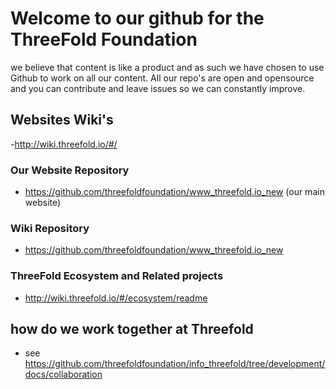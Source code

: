 
# Welcome to our github for the ThreeFold Foundation

we believe that content is like a product and as such we have chosen to use Github to work on all our content.
All our repo's are open and opensource and you can contribute and leave issues so we can constantly improve.

## Websites Wiki's

-http://wiki.threefold.io/#/

### Our Website Repository
- https://github.com/threefoldfoundation/www_threefold.io_new (our main website)

### Wiki Repository
- https://github.com/threefoldfoundation/www_threefold.io_new

### ThreeFold Ecosystem and Related projects

- http://wiki.threefold.io/#/ecosystem/readme

## how do we work together at Threefold
- see https://github.com/threefoldfoundation/info_threefold/tree/development/docs/collaboration

